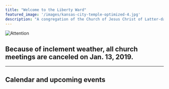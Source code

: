 ```yaml
---
title: "Welcome to the Liberty Ward"
featured_image: '/images/kansas-city-temple-optimized-4.jpg'
description: "A congregation of the Church of Jesus Christ of Latter-day Saints"
---
```


![Attention](/images/attention.gif)
## Because of inclement weather, all church meetings are canceled on Jan. 13, 2019.

---

## Calendar and upcoming events

<script src="https://gist.github.com/adamprime/cf67957adb6d8fa752a0c90550b61e05.js"></script>

